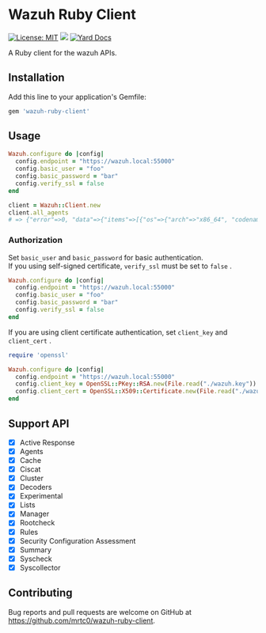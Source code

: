 # Wazuh Ruby Client

[![License: MIT](https://img.shields.io/badge/License-MIT-yellow.svg)](https://github.com/mrtc0/wazuh-ruby-client/blob/master/LICENSE.txt)
![](https://github.com/mrtc0/wazuh-ruby-client/workflows/GitHub%20Workflow/badge.svg)
[![Yard Docs](http://img.shields.io/badge/yard-docs-blue.svg)](https://mrtc0.github.io/wazuh-ruby-client)


A Ruby client for the wazuh APIs.

## Installation

Add this line to your application's Gemfile:

```ruby
gem 'wazuh-ruby-client'
```

## Usage

```ruby
Wazuh.configure do |config|
  config.endpoint = "https://wazuh.local:55000"
  config.basic_user = "foo"
  config.basic_password = "bar"
  config.verify_ssl = false
end

client = Wazuh::Client.new
client.all_agents
# => {"error"=>0, "data"=>{"items"=>[{"os"=>{"arch"=>"x86_64", "codename"=>"Xenial Xerus", "major"=>"16", "minor"=>"04", "name"=>"Ubuntu", "platform"=>"ubuntu", "uname"=>"Linux |wazuh-manager-master-0 |4.14.138+ |#1 SMP Tue Sep 3 02:58:08 PDT 2019 |x86_64", "version"=>"16.04.6 LTS"}, "status"=>"Active", "name"=>"wazuh-manager-master-0", "registerIP"=>"127.0.0.1", "manager"=>"wazuh-manager-master-0", "dateAdd"=>"2020-01-07 16:13:05", "ip"=>"127.0.0.1", "node_name"=>"wazuh-manager-master", "version"=>"Wazuh v3.11.1", "lastKeepAlive"=>"9999-12-31 23:59:59", "id"=>"000"}], "totalItems"=>1}}
```

### Authorization

Set `basic_user` and `basic_password` for basic authentication.  
If you using self-signed certificate, `verify_ssl` must be set to `false` .

```ruby
Wazuh.configure do |config|
  config.endpoint = "https://wazuh.local:55000"
  config.basic_user = "foo"
  config.basic_password = "bar"
  config.verify_ssl = false
end
```

If you are using client certificate authentication, set `client_key` and `client_cert` .

```ruby
require 'openssl'

Wazuh.configure do |config|
  config.endpoint = "https://wazuh.local:55000"
  config.client_key = OpenSSL::PKey::RSA.new(File.read("./wazuh.key"))
  config.client_cert = OpenSSL::X509::Certificate.new(File.read("./wazuh.crt"))
end
```

## Support API

- [x] Active Response
- [x] Agents
- [x] Cache
- [x] Ciscat
- [x] Cluster
- [x] Decoders
- [x] Experimental
- [x] Lists
- [x] Manager
- [x] Rootcheck
- [x] Rules
- [x] Security Configuration Assessment
- [x] Summary
- [x] Syscheck
- [x] Syscollector

## Contributing

Bug reports and pull requests are welcome on GitHub at https://github.com/mrtc0/wazuh-ruby-client.
